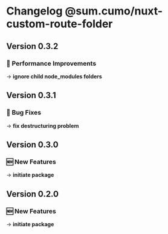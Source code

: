 # Changelog @sum.cumo/nuxt-custom-route-folder

## Version 0.3.2

### 🏃 Performance Improvements

→ **ignore child node_modules folders**


## Version 0.3.1

### 🐞 Bug Fixes

→ **fix destructuring problem**


## Version 0.3.0

### 🆕  New Features

→ **initiate package**


## Version 0.2.0

### 🆕  New Features

→ **initiate package**


